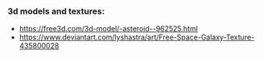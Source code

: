 ### 3d models and textures:
 - https://free3d.com/3d-model/-asteroid--962525.html
 - https://www.deviantart.com/lyshastra/art/Free-Space-Galaxy-Texture-435800028